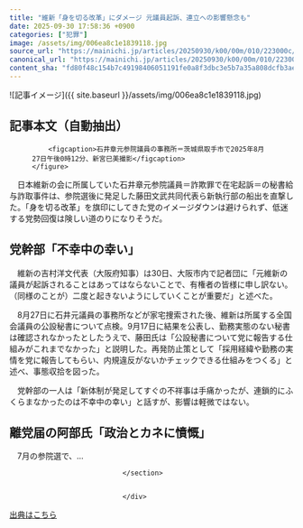 ```yaml
---
title: "維新「身を切る改革」にダメージ 元議員起訴、連立への影響懸念も"
date: 2025-09-30 17:58:36 +0900
categories: ["犯罪"]
image: /assets/img/006ea8c1e1839118.jpg
source_url: "https://mainichi.jp/articles/20250930/k00/00m/010/223000c/"
canonical_url: "https://mainichi.jp/articles/20250930/k00/00m/010/223000c/"
content_sha: "fd80f48c154b7c49198406051191fe0a8f3dbc3e5b7a35a808dcfb3aee93e8cb"
---
```


![記事イメージ]({{ site.baseurl }}/assets/img/006ea8c1e1839118.jpg)

## 記事本文（自動抽出）
<div><section class="articledetail-body is-mustpay" id="articledetail-body">



<div class="articledetail-image-left">
	<figure>
		
		<figcaption>石井章元参院議員の事務所＝茨城県取手市で2025年8月27日午後0時12分、新宮巳美撮影</figcaption>
	</figure>
</div>
<p>　日本維新の会に所属していた石井章元参院議員＝詐欺罪で在宅起訴＝の秘書給与詐取事件は、参院選後に発足した藤田文武共同代表ら新執行部の船出を直撃した。「身を切る改革」を旗印にしてきた党のイメージダウンは避けられず、低迷する党勢回復は険しい道のりになりそうだ。</p>
<h2>党幹部「不幸中の幸い」</h2>
<p>　維新の吉村洋文代表（大阪府知事）は30日、大阪市内で記者団に「元維新の議員が起訴されることはあってはならないことで、有権者の皆様に申し訳ない。（同様のことが）二度と起きないようにしていくことが重要だ」と述べた。</p>
<p>　8月27日に石井元議員の事務所などが家宅捜索された後、維新は所属する全国会議員の公設秘書について点検。9月17日に結果を公表し、勤務実態のない秘書は確認されなかったとしたうえで、藤田氏は「公設秘書について党に報告する仕組みがこれまでなかった」と説明した。再発防止策として「採用経緯や勤務の実情を党に報告してもらい、内規違反がないかチェックできる仕組みをつくる」と述べ、事態収拾を図った。</p>
<p>　党幹部の一人は「新体制が発足してすぐの不祥事は手痛かったが、連鎖的にふくらまなかったのは不幸中の幸い」と話すが、影響は軽微ではない。</p>
<h2>離党届の阿部氏「政治とカネに憤慨」</h2>
<p>　7月の参院選で、…</p>


								</section>
								
								
                                </div>

[出典はこちら](https://mainichi.jp/articles/20250930/k00/00m/010/223000c/)
